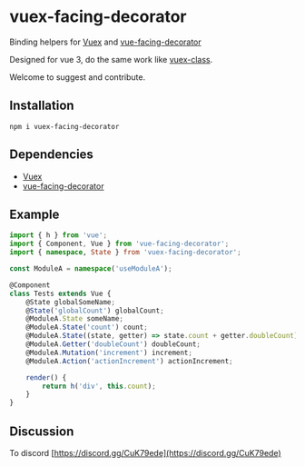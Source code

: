 # vuex-facing-decorator

Binding helpers for [Vuex](https://github.com/vuejs/vuex)
and [vue-facing-decorator](https://github.com/facing-dev/vue-facing-decorator)

Designed for vue 3, do the same work like [vuex-class](https://github.com/ktsn/vuex-class).

Welcome to suggest and contribute.

## Installation

```shell
npm i vuex-facing-decorator
```

## Dependencies

- [Vuex](https://github.com/vuejs/vuex)
- [vue-facing-decorator](https://github.com/facing-dev/vue-facing-decorator)

## Example

```typescript
import { h } from 'vue';
import { Component, Vue } from 'vue-facing-decorator';
import { namespace, State } from 'vuex-facing-decorator';

const ModuleA = namespace('useModuleA');

@Component
class Tests extends Vue {
    @State globalSomeName;
    @State('globalCount') globalCount;
    @ModuleA.State someName;
    @ModuleA.State('count') count;
    @ModuleA.State((state, getter) => state.count + getter.doubleCount) count_doubleCount;
    @ModuleA.Getter('doubleCount') doubleCount;
    @ModuleA.Mutation('increment') increment;
    @ModuleA.Action('actionIncrement') actionIncrement;

    render() {
        return h('div', this.count);
    }
}
```

## Discussion

To discord [https://discord.gg/CuK79ede](https://discord.gg/CuK79ede)
